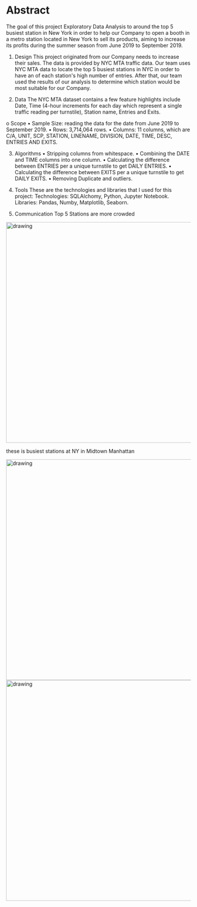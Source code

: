 # Abstract

The goal of this project Exploratory Data Analysis to around the top 5 busiest station in New York in order to help our Company to open a booth in a metro station located in New York to sell its products, aiming to increase its profits during the summer season from June 2019 to September 2019. 

1.	Design
This project originated from our Company needs to increase their sales. The data is provided by NYC MTA traffic data. Our team uses NYC MTA data to locate the top 5 busiest stations in NYC in order to have an of each station's high number of entries. After that, our team used the results of our analysis to determine which station would be most suitable for our Company.

2.	Data
The NYC MTA dataset contains a few feature highlights include Date, Time (4-hour increments for each day which represent a single traffic reading per turnstile), Station name, Entries and Exits.

o	Scope
•	Sample Size: reading the data for the date from June 2019 to September 2019.
•	Rows: 3,714,064 rows.
•	Columns: 11 columns, which are C/A, UNIT, SCP, STATION, LINENAME, DIVISION, DATE, TIME, DESC, ENTRIES AND EXITS.
 
 3.	Algorithms
•	Stripping columns from whitespace.
•	Combining the DATE and TIME columns into one column.
•	Calculating the difference between ENTRIES per a unique turnstile to get DAILY ENTRIES. 
•	Calculating the difference between EXITS per a unique turnstile to get DAILY EXITS.
•	Removing Duplicate and outliers.

4.	Tools
These are the technologies and libraries that I used for this project:
Technologies: SQLAlchomy, Python, Jupyter Notebook.
Libraries: Pandas, Numby, Matplotlib, Seaborn.
 
 5.	Communication
 Top 5 Stations are more crowded
 <img src="https://github.com/samaher21/test/blob/main/Screen%20Shot%202021-10-10%20at%201.33.56%20PM.png" alt="drawing" width="600"/>
 
 these is busiest stations at NY in Midtown Manhattan 
 
 <img src="https://github.com/samaher21/test/blob/main/Screen%20Shot%202021-10-09%20at%201.57.34%20PM.png" alt="drawing" width="600"/>
 <img src="https://github.com/samaher21/test/blob/main/Screen%20Shot%202021-10-09%20at%201.58.22%20PM.png" alt="drawing" width="600"/>



